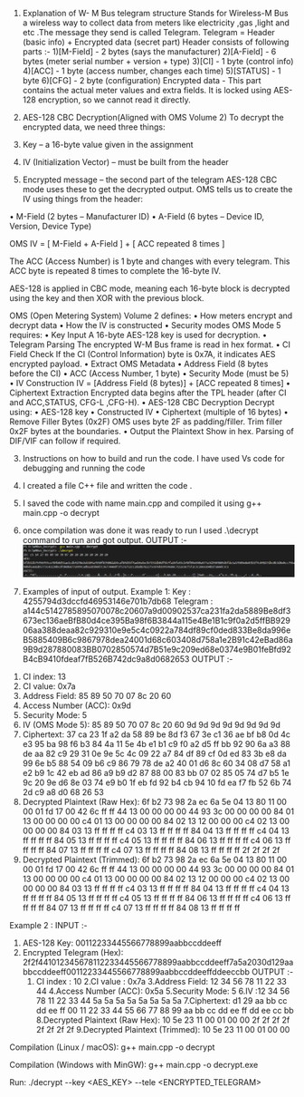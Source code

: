 1) Explanation of W- M Bus telegram structure
Stands for Wireless-M Bus a wireless way to collect data from meters like electricity ,gas ,light and etc .The message they send is called Telegram.
Telegram = Header (basic info) + Encrypted data (secret part)
Header consists of following parts :-
  1)[M-Field] - 2 bytes (says the manufacturer)
  2)[A-Field] - 6 bytes (meter serial number + version + type)
  3)[CI] - 1 byte (control info)
  4)[ACC] - 1 byte (access number, changes each time)
  5)[STATUS] - 1 byte
  6)[CFG] - 2 byte (configuration)
Encrypted data - This part contains the actual meter values and extra fields.
It is locked using AES-128 encryption, so we cannot read it directly.


2) AES-128 CBC Decryption(Aligned with OMS Volume 2)
To decrypt the encrypted data, we need three things:
  1) Key – a 16-byte value given in the assignment
  2) IV (Initialization Vector) – must be built from the header
  3) Encrypted message – the second part of the telegram
AES-128 CBC mode uses these to get the decrypted output.
OMS tells us to create the IV using things from the header:

• M-Field (2 bytes – Manufacturer ID)
• A-Field (6 bytes – Device ID, Version, Device Type)

OMS IV = [ M-Field + A-Field ] + [ ACC repeated 8 times ]

The ACC (Access Number) is 1 byte and changes with every telegram.
This ACC byte is repeated 8 times to complete the 16-byte IV.


AES-128 is applied in CBC mode, meaning each 16-byte block is decrypted using the key and then XOR with the previous block.

OMS (Open Metering System) Volume 2 defines:
•	How meters encrypt and decrypt data
•	How the IV is constructed
•	Security modes
  OMS Mode 5 requires:
•	Key Input
A 16-byte AES-128 key is used for decryption.
•	Telegram Parsing
The encrypted W-M Bus frame is read in hex format.
•	CI Field Check
If the CI (Control Information) byte is 0x7A, it indicates AES encrypted payload.
•	Extract OMS Metadata
•	Address Field (8 bytes before the CI)
•	ACC (Access Number, 1 byte)
•	Security Mode (must be 5)
•	IV Construction
IV = [Address Field (8 bytes)] + [ACC repeated 8 times]
•	Ciphertext Extraction
Encrypted data begins after the TPL header (after CI and ACC,STATUS, CFG-L ,CFG-H).
•	AES-128 CBC Decryption
Decrypt using:
•	AES-128 key
•	Constructed IV
•	Ciphertext (multiple of 16 bytes)
•	Remove Filler Bytes (0x2F)
OMS uses byte 2F as padding/filler.
Trim filler 0x2F bytes at the boundaries.
•	Output the Plaintext
Show in hex. Parsing of DIF/VIF can follow if required.

3) Instructions on how to build and run the code.
  I have used Vs code for debugging and running the code
  1) I created a file C++ file and written the code .
  2) I saved the code with name main.cpp and compiled it using g++ main.cpp -o decrypt
  3) once compilation was done it was ready to run I used .\decrypt command to run and got output.
OUTPUT :-
![Decryption Output](assignment.png)

  



5) Examples of input of output.
Example 1:
   Key : 4255794d3dccfd46953146e701b7db68
Telegram :      a144c5142785895070078c20607a9d00902537ca231fa2da5889Be8df3673ec136aeBfB80d4ce395Ba98f6B3844a115e4Be1B1c9f0a2d5ffBB92906aa388deaa82c929310e9e5c4c0922a784df89cf0ded833Be8da996eB5885409B6c9867978dea24001d68c603408d758a1e2B91c42eBad86a9B9d287880083BB0702850574d7B51e9c209ed68e0374e9B01feBfd92B4cB9410fdeaf7fB526B742dc9a8d0682653
   OUTPUT :-
1.	CI index:
13
2.	CI value:
0x7a
3.	Address Field:
85 89 50 70 07 8c 20 60
4.	Access Number (ACC):
0x9d
5.	Security Mode:
5
6.	IV (OMS Mode 5):
85 89 50 70 07 8c 20 60 9d 9d 9d 9d 9d 9d 9d 9d
7.	Ciphertext:
37 ca 23 1f a2 da 58 89 be 8d f3 67 3e c1 36 ae bf b8 0d 4c e3 95 ba 98 f6 b3 84 4a 11 5e 4b e1 b1 c9 f0 a2 d5 ff bb 92 90 6a a3 88 de aa 82 c9 29 31 0e 9e 5c 4c 09 22 a7 84 df 89 cf 0d ed 83 3b e8 da 99 6e b5 88 54 09 b6 c9 86 79 78 de a2 40 01 d6 8c 60 34 08 d7 58 a1 e2 b9 1c 42 eb ad 86 a9 b9 d2 87 88 00 83 bb 07 02 85 05 74 d7 b5 1e 9c 20 9e d6 8e 03 74 e9 b0 1f eb fd 92 b4 cb 94 10 fd ea f7 fb 52 6b 74 2d c9 a8 d0 68 26 53
8.	Decrypted Plaintext (Raw Hex):
6f b2 73 98 2a ec 6a 5e 04 13 80 11 00 00 01 fd 17 00 42 6c ff ff 44 13 00 00 00 00 44 93 3c 00 00 00 00 84 01 13 00 00 00 00 c4 01 13 00 00 00 00 84 02 13 12 00 00 00 c4 02 13 00 00 00 00 84 03 13 ff ff ff ff c4 03 13 ff ff ff ff 84 04 13 ff ff ff ff c4 04 13 ff ff ff ff 84 05 13 ff ff ff ff c4 05 13 ff ff ff ff 84 06 13 ff ff ff ff c4 06 13 ff ff ff ff 84 07 13 ff ff ff ff c4 07 13 ff ff ff ff 84 08 13 ff ff ff ff 2f 2f 2f 2f
9.	Decrypted Plaintext (Trimmed):
6f b2 73 98 2a ec 6a 5e 04 13 80 11 00 00 01 fd 17 00 42 6c ff ff 44 13 00 00 00 00 44 93 3c 00 00 00 00 84 01 13 00 00 00 00 c4 01 13 00 00 00 00 84 02 13 12 00 00 00 c4 02 13 00 00 00 00 84 03 13 ff ff ff ff c4 03 13 ff ff ff ff 84 04 13 ff ff ff ff c4 04 13 ff ff ff ff 84 05 13 ff ff ff ff c4 05 13 ff ff ff ff 84 06 13 ff ff ff ff c4 06 13 ff ff ff ff 84 07 13 ff ff ff ff c4 07 13 ff ff ff ff 84 08 13 ff ff ff ff



Example 2 :
      INPUT :-
1.	AES-128 Key:
00112233445566778899aabbccddeeff
2.	Encrypted Telegram (Hex):
2f2f441012345678112233445566778899aabbccddeeff7a5a2030d129aabbccddeeff00112233445566778899aabbccddeeffddeeccbb
       OUTPUT :-
       1. CI index : 10
2.CI value : 0x7a
3.Address Field: 12 34 56 78 11 22 33 44
4.Access Number (ACC): 0x5a
5.Security Mode: 5
6.IV :12 34 56 78 11 22 33 44 5a 5a 5a 5a 5a 5a 5a 5a
7.Ciphertext: d1 29 aa bb cc dd ee ff 00 11 22 33 44 55 66 77 88 99 aa bb cc dd ee ff dd ee cc bb
8.Decrypted Plaintext (Raw Hex): 10 5e 23 11 00 01 00 00 2f 2f 2f 2f 2f 2f 2f 2f
9.Decrypted Plaintext (Trimmed): 10 5e 23 11 00 01 00 00


Compilation (Linux / macOS):
g++ main.cpp -o decrypt

Compilation (Windows with MinGW):
g++ main.cpp -o decrypt.exe

Run:
./decrypt --key <AES_KEY> --tele <ENCRYPTED_TELEGRAM>


